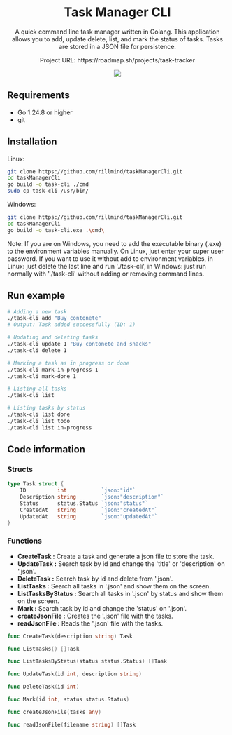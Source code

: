 <h1 align="center"> Task Manager CLI </h1>

<p align="center">
A quick command line task manager written in Golang. This application allows you to add, update
delete, list, and mark the status of tasks. Tasks are stored in a JSON file for persistence.
</p>

<p align="center">Project URL: https://roadmap.sh/projects/task-tracker</p>

<p align="center">
  <img src="https://raw.githubusercontent.com/catppuccin/catppuccin/main/assets/palette/macchiato.png">
</p>

## Requirements

- Go 1.24.8 or higher
- git

## Installation

Linux:

```sh
git clone https://github.com/rillmind/taskManagerCli.git
cd taskManagerCli
go build -o task-cli ./cmd
sudo cp task-cli /usr/bin/
```

Windows: 

```sh
git clone https://github.com/rillmind/taskManagerCli.git
cd taskManagerCli
go build -o task-cli.exe .\cmd\
```

Note: If you are on Windows, you need to add the executable binary (.exe) to the environment
variables manually. On Linux, just enter your super user password. If you want to use it without
add to environment variables, in Linux: just delete the last line and run './task-cli', in
Windows: just run normally with './task-cli' without adding or removing command lines.

## Run example

```sh
# Adding a new task
./task-cli add "Buy contonete"
# Output: Task added successfully (ID: 1)

# Updating and deleting tasks
./task-cli update 1 "Buy contonete and snacks"
./task-cli delete 1

# Marking a task as in progress or done
./task-cli mark-in-progress 1
./task-cli mark-done 1

# Listing all tasks
./task-cli list

# Listing tasks by status
./task-cli list done
./task-cli list todo
./task-cli list in-progress
```

## Code information

### Structs

```go
type Task struct {
	ID          int           `json:"id"`
	Description string        `json:"description"`
	Status      status.Status `json:"status"`
	CreatedAt   string        `json:"createdAt"`
	UpdatedAt   string        `json:"updatedAt"`
}
```

### Functions

- **CreateTask :** Create a task and generate a json file to store the task.
- **UpdateTask :** Search task by id and change the 'title' or 'description' on '.json'.
- **DeleteTask :** Search task by id and delete from '.json'.
- **ListTasks :** Search all tasks in '.json' and show them on the screen.
- **ListTasksByStatus :** Search all tasks in '.json' by status and show them on the screen.
- **Mark :** Search task by id and change the 'status' on '.json'.
- **createJsonFile :** Creates the '.json' file with the tasks.
- **readJsonFile :** Reads the '.json' file with the tasks.

```go
func CreateTask(description string) Task

func ListTasks() []Task

func ListTasksByStatus(status status.Status) []Task

func UpdateTask(id int, description string)

func DeleteTask(id int)

func Mark(id int, status status.Status)

func createJsonFile(tasks any)

func readJsonFile(filename string) []Task
```
